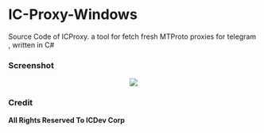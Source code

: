 # IC-Proxy-Windows
Source Code of ICProxy.
a tool for fetch fresh MTProto proxies for telegram ,  written in C#
<h3>Screenshot</h3>
<center><img src="https://uupload.ir/files/b39l_img_20210103_223727_700.jpg"/></center>
<h3>Credit</h3>
<b>All Rights Reserved To ICDev Corp</b>
